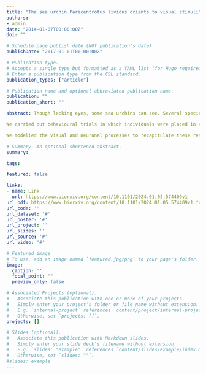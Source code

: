 ```yaml
---
title: "The sea urchin Paracentrotus lividus orients to visual stimuli"
authors:
- admin
date: "2014-01-07T00:00:00Z"
doi: ""

# Schedule page publish date (NOT publication's date).
publishDate: "2017-01-01T00:00:00Z"

# Publication type.
# Accepts a single type but formatted as a YAML list (for Hugo requirements).
# Enter a publication type from the CSL standard.
publication_types: ["article"]

# Publication name and optional abbreviated publication name.
publication: ""
publication_short: ""

abstract: Though lacking eyes, some sea urchins can see. Several species exhibit resolving vision, as distinct from mere light detection. How and where light is captured in the eyeless sea urchins, and how this information is integrated to elicit visual behaviour, remains a fascinating enigma. We assessed the spatial resolution of the sea urchin Paracentrotus lividus in laboratory experiments using fifty adults from the Bay of Naples. This keystone species is an important grazer of the NE Atlantic and Mediterranean and a model system to study development.

We carried out behavioural trials in which individuals were placed in a submerged cylindrical arena to determine if they orient towards a visual stimulus on the arena wall, under diffuse, downwelling light. We adopted a novel isoluminant stimulus, necessitating vision of a given resolving power around the horizon to be detected. We tested individuals at five stimulus widths, including a uniform control. Animals oriented (upon clearing an obstacle) only to the widest stimuli (45 deg and above). This acuity may suffice for tasks such as finding nearby shelters or distant patches of habitat.

We modelled the visual and neuronal processes to recapitulate these responses in P. lividus, by fine-tuning the model of Li et al. (2022), as applied to the sea urchin Diadema africanum. While these species differ morphologically, the model robustly predicts angular sensitivity in keeping with the behavioural experiments. We find that P. lividus (and likely many Echinacea) possesses coarse spatial vision and that the neurosensory model applies broadly to sea urchins.

# Summary. An optional shortened abstract.
summary: 

tags:

featured: false

links:
- name: Link
  url: https://www.biorxiv.org/content/10.1101/2024.01.05.574409v1
url_pdf: https://www.biorxiv.org/content/10.1101/2024.01.05.574409v1.full.pdf
url_code: ''
url_dataset: '#'
url_poster: '#'
url_project: ''
url_slides: ''
url_source: '#'
url_video: '#'

# Featured image
# To use, add an image named `featured.jpg/png` to your page's folder. 
image:
  caption: ''
  focal_point: ""
  preview_only: false

# Associated Projects (optional).
#   Associate this publication with one or more of your projects.
#   Simply enter your project's folder or file name without extension.
#   E.g. `internal-project` references `content/project/internal-project/index.md`.
#   Otherwise, set `projects: []`.
projects: []

# Slides (optional).
#   Associate this publication with Markdown slides.
#   Simply enter your slide deck's filename without extension.
#   E.g. `slides: "example"` references `content/slides/example/index.md`.
#   Otherwise, set `slides: ""`.
#slides: example
---
```


